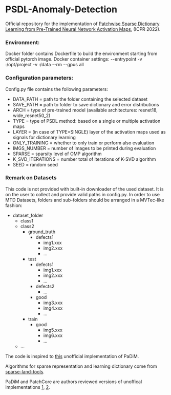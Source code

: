 # PSDL-Anomaly-Detection

Official repository for the implementation of [Patchwise Sparse Dictionary Learning from Pre-Trained Neural Network Activation Maps](), (ICPR 2022).

### Environment:

Docker folder contains Dockerfile to build the environment starting from official pytorch image.
Docker container settings: --entrypoint -v <path-to-the-project-folder>:/opt/project -v <path-to-the-parent-directory-of-dataset>:/data --rm --gpus all

### Configuration parameters:

Config.py file contains the following parameters:

- DATA_PATH = path to the folder containing the selected dataset
- SAVE_PATH = path to folder to save dictionary and error distributions
- ARCH = type of pre-trained model (available architectures: resnet18, wide_resnet50_2)
- TYPE = type of PSDL method: based on a single or multiple activation maps
- LAYER  = (in case of TYPE=SINGLE) layer of the activation maps used as signals for dictionary learning
- ONLY_TRAINING = whether to only train or perform also evaluation
- IMGS_NUMBER = number of images to be printed during evaluation
- SPARSE = sparsity level of OMP algorithm
- K_SVD_ITERATIONS = number total of iterations of K-SVD algorithm
- SEED = random seed


### Remark on Datasets
This code is not provided with built-in downloader of the used dataset. It is on the user to collect and provide valid paths in config.py.
In order to use MTD Datasets, folders and sub-folders should be arranged in a MVTec-like fashion: 
- dataset_folder
  - class1
  - class2
    - ground_truth
      - defects1
        - img1.xxx
        - img2.xxx
        - ...
    - test
      - defects1
        - img1.xxx
        - img2.xxx
        - ...
      - defects2
        - ...
      - good
        - img3.xxx
        - img4.xxx
        - ...
    - train
      - good
        - img5.xxx
        - img6.xxx
        - ...
  - ...

The code is inspired to [this](https://github.com/xiahaifeng1995/PaDiM-Anomaly-Detection-Localization-master) unofficial implementation of PaDiM.

Algorithms for sparse representation and learning dictionary come from [sparse-land-tools](https://github.com/fubel/sparselandtools).

PaDiM and PatchCore are authors reviewed versions of unoffical implementations [1](https://github.com/xiahaifeng1995/PaDiM-Anomaly-Detection-Localization-master), [2](https://github.com/hcw-00/PatchCore_anomaly_detection).